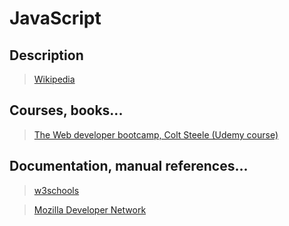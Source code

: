 # JavaScript

## Description

>[Wikipedia](https://en.wikipedia.org/wiki/JavaScript)

## Courses, books...

>[The Web developer bootcamp, Colt Steele (Udemy course)](twdb.md)

## Documentation, manual references...

>[w3schools](https://www.w3schools.com/jsref/)

>[Mozilla Developer Network](https://developer.mozilla.org/en-US/docs/Web/JavaScript)
